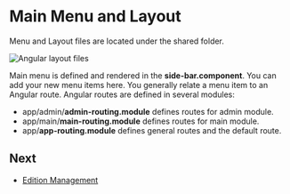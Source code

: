 # Main Menu and Layout

Menu and Layout files are located under the shared folder.

<img src="images/ng2-layout-files-1.png" alt="Angular layout files" class="img-thumbnail" />

Main menu is defined and rendered in the **side-bar.component**. You can add your new menu items here. You generally relate a menu item to an Angular route. Angular routes are defined in several modules:

- app/admin/**admin-routing.module** defines routes for admin module.
- app/main/**main-routing.module** defines routes for main module.
- app/**app-routing.module** defines general routes and the default route.

## Next

- [Edition Management](Features-Angular-Edition-Management)